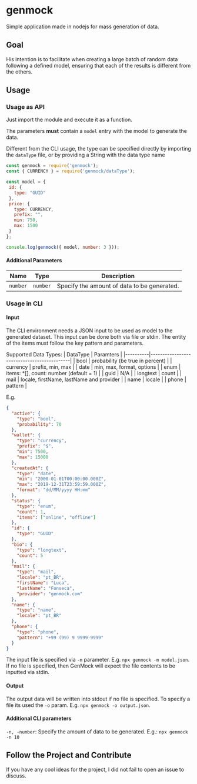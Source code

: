 genmock
=======

Simple application made in nodejs for mass generation of data.

## Goal

His intention is to facilitate when creating a large batch of random data following a defined model, ensuring that each of the results is different from the others.

## Usage

 ### Usage as API
 
 Just import the module and execute it as a function.
 
 The parameters **must** contain a ``model`` entry with the model to generate the data.
 
 Different from the CLI usage, the type can be specified directly by importing the ``dataType`` file, or by providing a String with the data type name
 
 ```javascript
const genmock = require('genmock');
const { CURRENCY } = require('genmock/dataType');

const model = {
  id: {
    type: "GUID"
  },
  price: {
    type: CURRENCY,
    prefix: "",
    min: 750,
    max: 1500
  }
};

console.log(genmock({ model, number: 3 }));
```

 #### Additional Parameters
 
 | Name       | Type       | Description                                 |
 |------------|------------|---------------------------------------------|
 | ``number`` | ``number`` | Specify the amount of data to be generated. |


 
 ### Usage in CLI
 
 #### Input
 The CLI environment needs a JSON input to be used as model to the generated dataset. This input can be done both via file or stdin.
 The entity of the items must follow the key pattern and parameters.

 Supported Data Types:
 | DataType | Paramters                                  |
 |----------|--------------------------------------------|
 | bool     | probability (be true in percent)           |
 | currency | prefix, min, max                           |
 | date     | min, max, format, options                  |
 | enum     | items: *[], count: number (default = 1)    |
 | guid     | N/A                                        |
 | longtext | count                                      |
 | mail     | locale, firstName, lastName and provider   |
 | name     | locale                                     |
 | phone    | pattern                                    |

 E.g.
```json
{
  "active": {
    "type": "bool",
    "probability": 70
  },
  "wallet": {
    "type": "currency",
    "prefix": "$",
    "min": 7500,
    "max": 15000
  },
  "createdAt": {
    "type": "date",
    "min": "2000-01-01T00:00:00.000Z",
    "max": "2019-12-31T23:59:59.000Z",
    "format": "dd/MM/yyyy HH:mm"
  },
  "status": {
    "type": "enum",
    "count": 1,
    "items": ["online", "offline"]
  },
  "id": {
    "type": "GUID"
  },
  "bio": {
    "type": "longtext",
    "count": 5
  },
  "mail": {
    "type": "mail",
    "locale": "pt_BR",
    "firstName": "Luca",
    "lastName": "Fonseca",
    "provider": "genmock.com"
  },
  "name": {
    "type": "name",
    "locale": "pt_BR"
  },
  "phone": {
    "type": "phone",
    "pattern": "+99 (99) 9 9999-9999"
  }
}
```

 The input file is specified via ``-m`` parameter. E.g. ``npx genmock -m model.json``.
 If no file is specified, then GenMock will expect the file contents to be inputted via stdin.

 #### Output
 The output data will be written into stdout if no file is specified. To specify a file its used the ``-o`` param. E.g. ``npx genmock -o output.json``.
 
 #### Additional CLI parameters
 ``-n, -number``: Specify the amount of data to be generated. E.g.: ``npx genmock -n 10``

## Follow the Project and Contribute
If you have any cool ideas for the project, I did not fail to open an issue to discuss.


